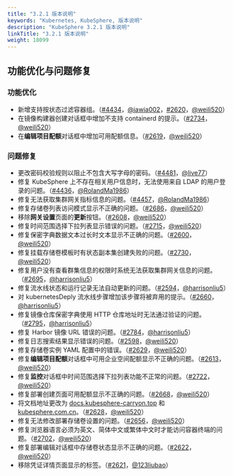 ```yaml
---
title: "3.2.1 版本说明"  
keywords: "Kubernetes, KubeSphere, 版本说明"  
description: "KubeSphere 3.2.1 版本说明"  
linkTitle: "3.2.1 版本说明"  
weight: 18099
---
```


## 功能优化与问题修复

### 功能优化

- 新增支持按状态过滤容器组。（[#4434](https://github.com/whenegghitsrock/kubesphere-carryon/pull/4434)，[@iawia002](https://github.com/iawia002)，[#2620](https://github.com/whenegghitsrock/console/pull/2620)，[@weili520](https://github.com/weili520)）
- 在镜像构建器创建对话框中增加不支持 containerd 的提示。（[#2734](https://github.com/whenegghitsrock/console/pull/2734)，[@weili520](https://github.com/weili520)）
- 在**编辑项目配额**对话框中增加可用配额信息。（[#2619](https://github.com/whenegghitsrock/console/pull/2619)，[@weili520](https://github.com/weili520)）

### 问题修复

- 更改密码校验规则以阻止不包含大写字母的密码。（[#4481](https://github.com/whenegghitsrock/kubesphere-carryon/pull/4481)，[@live77](https://github.com/live77)）
- 修复 KubeSphere 上不存在相关用户信息时，无法使用来自 LDAP 的用户登录的问题。（[#4436](https://github.com/whenegghitsrock/kubesphere-carryon/pull/4436)，[@RolandMa1986](https://github.com/RolandMa1986)）
- 修复无法获取集群网关指标信息的问题。（[#4457](https://github.com/whenegghitsrock/kubesphere-carryon/pull/4457)，[@RolandMa1986](https://github.com/RolandMa1986)）
- 修复存储卷列表访问模式显示不正确的问题。（[#2686](https://github.com/whenegghitsrock/console/pull/2686)，[@weili520](https://github.com/weili520)）
- 移除**网关设置**页面的**更新**按钮。（[#2608](https://github.com/whenegghitsrock/console/pull/2608)，[@weili520](https://github.com/weili520)）
- 修复时间范围选择下拉列表显示错误的问题。（[#2715](https://github.com/whenegghitsrock/console/pull/2715)，[@weili520](https://github.com/weili520)）
- 修复保密字典数据文本过长时文本显示不正确的问题。（[#2600](https://github.com/whenegghitsrock/console/pull/2600)，[@weili520](https://github.com/weili520)）
- 修复挂载存储卷模板时有状态副本集创建失败的问题。（[#2730](https://github.com/whenegghitsrock/console/pull/2730)，[@weili520](https://github.com/weili520)）
- 修复用户没有查看群集信息的权限时系统无法获取集群网关信息的问题。（[#2695](https://github.com/whenegghitsrock/console/pull/2695)，[@harrisonliu5](https://github.com/harrisonliu5)）
- 修复流水线状态和运行记录无法自动更新的问题。（[#2594](https://github.com/whenegghitsrock/console/pull/2594)，[@harrisonliu5](https://github.com/harrisonliu5)）
- 对 kubernetesDeply 流水线步骤增加该步骤将被弃用的提示。（[#2660](https://github.com/whenegghitsrock/console/pull/2660)，[@harrisonliu5](https://github.com/harrisonliu5)）
- 修复镜像仓库保密字典使用 HTTP 仓库地址时无法通过验证的问题。（[#2795](https://github.com/whenegghitsrock/console/pull/2795)，[@harrisonliu5](https://github.com/harrisonliu5)）
- 修复 Harbor 镜像 URL 错误的问题。（[#2784](https://github.com/whenegghitsrock/console/pull/2784)，[@harrisonliu5](https://github.com/harrisonliu5)）
- 修复日志搜索结果显示错误的问题。（[#2598](https://github.com/whenegghitsrock/console/pull/2598)，[@weili520](https://github.com/weili520)）
- 修复存储卷实例 YAML 配置中的错误。（[#2629](https://github.com/whenegghitsrock/console/pull/2629)，[@weili520](https://github.com/weili520)）
- 修复**编辑项目配额**对话框中可用企业空间配额显示不正确的问题。（[#2613](https://github.com/whenegghitsrock/console/pull/2613)，[@weili520](https://github.com/weili520)）
- 修复**监控**对话框中时间范围选择下拉列表功能不正常的问题。（[#2722](https://github.com/whenegghitsrock/console/pull/2722)，[@weili520](https://github.com/weili520)）
- 修复部署创建页面可用配额显示不正确的问题。（[#2668](https://github.com/whenegghitsrock/console/pull/2668)，[@weili520](https://github.com/weili520)）
- 将文档地址更改为 [docs.kubesphere-carryon.top](http://docs.kubesphere-carryon.top) 和 [kubesphere.com.cn](http://docs.kubesphere-carryon.top)。（[#2628](https://github.com/whenegghitsrock/console/pull/2628)，[@weili520](https://github.com/weili520)）
- 修复无法修改部署存储卷设置的问题。（[#2656](https://github.com/whenegghitsrock/console/pull/2656)，[@weili520](https://github.com/weili520)）
- 修复浏览器语言必须为英文、简体中文或繁体中文时才能访问容器终端的问题。（[#2702](https://github.com/whenegghitsrock/console/pull/2702)，[@weili520](https://github.com/weili520)）
- 修复部署编辑对话框中存储卷状态显示不正确的问题。（[#2622](https://github.com/whenegghitsrock/console/pull/2622)，[@weili520](https://github.com/weili520)）
- 移除凭证详情页面显示的标签。（[#2621](https://github.com/whenegghitsrock/console/pull/2621)，[@123liubao](https://github.com/123liubao)）